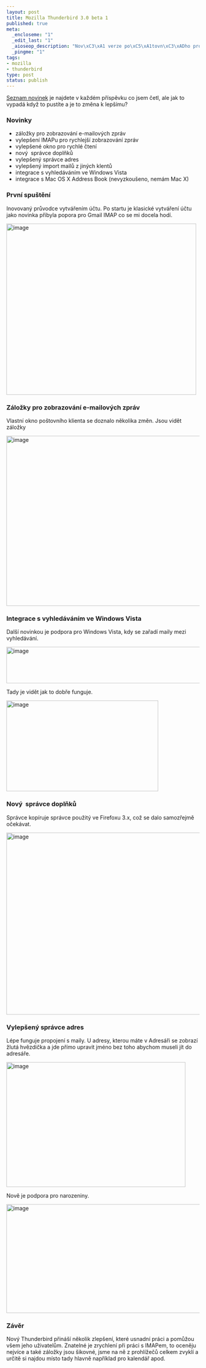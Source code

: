 ```yaml
--- 
layout: post
title: Mozilla Thunderbird 3.0 beta 1
published: true
meta: 
  _encloseme: "1"
  _edit_last: "1"
  _aioseop_description: "Nov\xC3\xA1 verze po\xC5\xA1tovn\xC3\xADho programu Thunderbird 3.1"
  _pingme: "1"
tags: 
- mozilla
- thunderbird
type: post
status: publish
---
```

<a href="http://www.mozillamessaging.com/en-US/thunderbird/3.0b1/">Seznam novinek</a> je najdete v každém příspěvku co jsem četl, ale jak to vypadá když to pustíte a je to změna k lepšímu?
<h3>Novinky</h3>
<ul>
	<li>záložky pro zobrazování e-mailových zpráv</li>
	<li>vylepšení IMAPu pro rychlejší zobrazování zpráv</li>
	<li>vylepšené okno pro rychlé čtení</li>
	<li>nový  správce doplňků</li>
	<li>vylepšený správce adres</li>
	<li>vylepšený import mailů z jiných klentů</li>
	<li>integrace s vyhledáváním ve Windows Vista</li>
	<li>integrace s Mac OS X Address Book (nevyzkoušeno, nemám Mac X)</li>
</ul>
<h3>První spuštění</h3>
Inovovaný průvodce vytvářením účtu. Po startu je klasické vytváření účtu jako novinka přibyla popora pro Gmail IMAP co se mi docela hodí.

<a href="http://blog.prskavec.net/wp-content/uploads/2008/12/image.png"><img style="border-right: 0px;border-top: 0px;border-left: 0px;border-bottom: 0px" src="http://blog.prskavec.net/wp-content/uploads/2008/12/image-thumb.png" border="0" alt="image" width="495" height="447" /></a>
<h3>Záložky pro zobrazování e-mailových zpráv</h3>
Vlastní okno poštovního klienta se doznalo několika změn. Jsou vidět záložky

<a href="http://blog.prskavec.net/wp-content/uploads/2008/12/image1.png"><img style="border-right: 0px;border-top: 0px;border-left: 0px;border-bottom: 0px" src="http://blog.prskavec.net/wp-content/uploads/2008/12/image-thumb1.png" border="0" alt="image" width="644" height="444" /></a>
<h3>Integrace s vyhledáváním ve Windows Vista</h3>
Další novinkou je podpora pro Windows Vista, kdy se zařadí maily mezi vyhledávání.

<a href="http://blog.prskavec.net/wp-content/uploads/2008/12/image2.png"><img style="border-right: 0px;border-top: 0px;border-left: 0px;border-bottom: 0px" src="http://blog.prskavec.net/wp-content/uploads/2008/12/image-thumb2.png" border="0" alt="image" width="546" height="95" /></a>

Tady je vidět jak to dobře funguje.

<a href="http://blog.prskavec.net/wp-content/uploads/2008/12/image3.png"><img style="border-right: 0px;border-top: 0px;border-left: 0px;border-bottom: 0px" src="http://blog.prskavec.net/wp-content/uploads/2008/12/image-thumb3.png" border="0" alt="image" width="396" height="237" /></a>
<h3>Nový  správce doplňků</h3>
Správce kopíruje správce použitý ve Firefoxu 3.x, což se dalo samozřejmě očekávat.

<a href="http://blog.prskavec.net/wp-content/uploads/2008/12/image4.png"><img style="border-right: 0px;border-top: 0px;border-left: 0px;border-bottom: 0px" src="http://blog.prskavec.net/wp-content/uploads/2008/12/image-thumb4.png" border="0" alt="image" width="645" height="475" /></a>
<h3>Vylepšený správce adres</h3>
Lépe funguje propojení s maily. U adresy, kterou máte v Adresáři se zobrazí žlutá hvězdička a jde přímo upravit jméno bez toho abychom museli jít do adresáře.

<a href="http://blog.prskavec.net/wp-content/uploads/2008/12/image5.png"><img style="border-right: 0px;border-top: 0px;border-left: 0px;border-bottom: 0px" src="http://blog.prskavec.net/wp-content/uploads/2008/12/image-thumb5.png" border="0" alt="image" width="467" height="326" /></a>

Nově je podpora pro narozeniny.

<a href="http://blog.prskavec.net/wp-content/uploads/2008/12/image6.png"><img style="border-right: 0px;border-top: 0px;border-left: 0px;border-bottom: 0px" src="http://blog.prskavec.net/wp-content/uploads/2008/12/image-thumb6.png" border="0" alt="image" width="644" height="284" /></a>
<h3>Závěr</h3>
Nový Thunderbird přináší několik zlepšení, které usnadní práci a pomůžou všem jeho uživatelům. Znatelné je zrychlení při práci s IMAPem, to oceněju nejvíce a také záložky jsou šikovné, jsme na ně z prohlížečů celkem zvyklí a určitě si najdou místo tady hlavně například pro kalendář apod.
